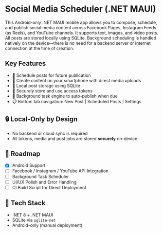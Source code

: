 # Social Media Scheduler (.NET MAUI)

This Android-only .NET MAUI mobile app allows you to compose, schedule, and publish social media content across Facebook Pages, Instagram Feeds (as Reels), and YouTube channels. It supports text, images, and video posts. All posts are stored locally using SQLite. Background scheduling is handled natively on the device—there is no need for a backend server or internet connection at the time of creation.

## Key Features

- 📅 Schedule posts for future publication
- 📱 Create content on your smartphone with direct media uploads
- 📂 Local post storage using SQLite
- 🔐 Securely store and use access tokens
- 🚀 Background task engine to auto-publish when due
- 📋 Bottom tab navigation: New Post | Scheduled Posts | Settings

## 🔒 Local-Only by Design

- No backend or cloud sync is required
- All tokens, media and post jobs are stored **securely** on-device

## 🚀 Roadmap

- [x] Android Support
- [ ] Facebook / Instagram / YouTube API Integration
- [ ] Background Task Scheduler
- [ ] UI/UX Polish and Error Handling
- [ ] CI Build Script for Direct Deployment

## 🧰 Tech Stack

- .NET 8 + .NET MAUI
- SQLite via `sqlite-net`
- Android-only (manual deployment)

